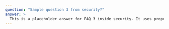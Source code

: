 ```yaml
---
question: "Sample question 3 from security?"
answer: >
  This is a placeholder answer for FAQ 3 inside security. It uses proper YAML block formatting to avoid any parsing issues.
---
```


